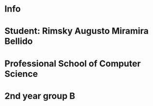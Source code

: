 # Info
# Student: Rimsky Augusto Miramira Bellido
# Professional School of Computer Science 
# 2nd year group B
